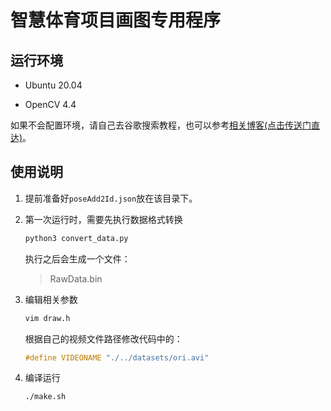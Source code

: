 # 智慧体育项目画图专用程序

## 运行环境

- Ubuntu 20.04

- OpenCV 4.4

如果不会配置环境，请自己去谷歌搜索教程，也可以参考[相关博客(点击传送门直达)](https://www.jianshu.com/p/26dd452a362e)。

## 使用说明

1. 提前准备好`poseAdd2Id.json`放在该目录下。

2. 第一次运行时，需要先执行数据格式转换

    ```sh
    python3 convert_data.py
    ```

    执行之后会生成一个文件：

    > RawData.bin

3. 编辑相关参数

    ```sh
    vim draw.h
    ```

    根据自己的视频文件路径修改代码中的：

    ```c
    #define VIDEONAME "./../datasets/ori.avi"
    ```

4. 编译运行

    ```sh
    ./make.sh
    ```

